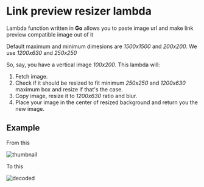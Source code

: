 # Link preview resizer lambda

Lambda function written in **Go** allows you to paste image url and make link preview compatible image out of it

Default maximum and minimum dimesions are _1500x1500_ and _200x200_. We use _1200x630_ and _250x250_

So, say, you have a vertical image _100x200_. This lambda will:

1. Fetch image.
2. Check if it should be resized to fit minimum _250x250_ and _1200x630_ maximum box and resize if that's the case.
3. Copy image, resize it to _1200x630_ ratio and blur.
4. Place your image in the center of resized background and return you the new image.

## Example

From this

![thumbnail](https://user-images.githubusercontent.com/18076967/132035136-10743560-4799-437b-9ee6-a1acccbb7383.jpg)

To this

![decoded](https://user-images.githubusercontent.com/18076967/132100144-3eb46f0a-4a56-4750-92dd-1234c6f8e928.png)
